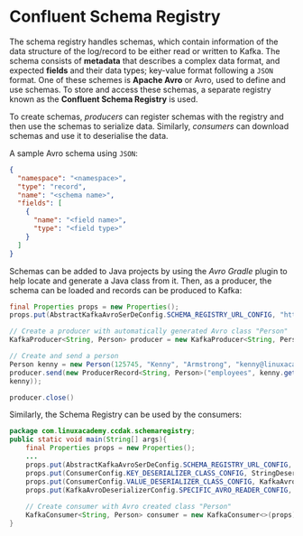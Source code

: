 # Confluent Schema Registry

The schema registry handles schemas, which contain information of the data structure of the log/record to be either read
or written to Kafka. The schema consists of **metadata** that describes a complex data format, and expected **fields**
and their data types; key-value format following a `JSON` format. One of these schemes is  **Apache Avro** or Avro, used
to define and use schemas. To store and access these schemas, a separate registry known as the **Confluent Schema
Registry** is used.

To create schemas, *producers* can register schemas with the registry and then use the schemas to serialize data.
Similarly, *consumers* can download schemas and use it to deserialise the data.

A sample Avro schema using `JSON`:

```json
{
  "namespace": "<namespace>",
  "type": "record",
  "name": "<schema name>",
  "fields": [
    {
      "name": "<field name>",
      "type": "<field type>"
    }
  ]
}
```

Schemas can be added to Java projects by using the *Avro Gradle* plugin to help locate and generate a Java class from
it. Then, as a producer, the schema can be loaded and records can be produced to Kafka:

```java
final Properties props = new Properties();
props.put(AbstractKafkaAvroSerDeConfig.SCHEMA_REGISTRY_URL_CONFIG, "http://localhost:8081");

// Create a producer with automatically generated Avro class "Person"
KafkaProducer<String, Person> producer = new KafkaProducer<String, Person>(props);

// Create and send a person
Person kenny = new Person(125745, "Kenny", "Armstrong", "kenny@linuxacademy.com");
producer.send(new ProducerRecord<String, Person>("employees", kenny.getId().toString(),
kenny));

producer.close()
```

Similarly, the Schema Registry can be used by the consumers:

```java
package com.linuxacademy.ccdak.schemaregistry;
public static void main(String[] args){
    final Properties props = new Properties();
    ...
    props.put(AbstractKafkaAvroSerDeConfig.SCHEMA_REGISTRY_URL_CONFIG, "http://localhost:8081");
    props.put(ConsumerConfig.KEY_DESERIALIZER_CLASS_CONFIG, StringDeserializer.class);
    props.put(ConsumerConfig.VALUE_DESERIALIZER_CLASS_CONFIG, KafkaAvroDeserializer.class);
    props.put(KafkaAvroDeserializerConfig.SPECIFIC_AVRO_READER_CONFIG, true);
    
    // Create consumer with Avro created class "Person"
    KafkaConsumer<String, Person> consumer = new KafkaConsumer<>(props);
}
```
